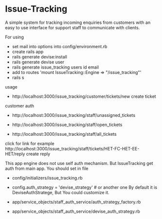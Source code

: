 # Issue-Tracking
A simple system for tracking incoming enquiries from customers with an easy to use interface for support staff to  communicate with clients.


For using

* set mail into options into config/environment.rb
* create rails app
* rails generate devise:install
* rails generate devise user
* rails generate issue_tracking users id email
* add to routes 'mount IssueTracking::Engine => "/issue_tracking"'
* rails s

usage

* http://localhost:3000/issue_tracking/customer/tickets/new
create ticket


customer auth

* http://localhost:3000/issue_tracking/staff/unassigned_tickets

* http://localhost:3000/issue_tracking/staff/open_tickets

* http://localhost:3000/issue_tracking/staff/all_tickets

click for link for example
http://localhost:3000/issue_tracking/staff/tickets/HET-FC-HET-EE-HET/reply
create reply

This app engine does not use self auth mechanism.
But IssueTracking get auth from main app. You should set in file

* config/initializers/issue_tracking.rb

* config.auth_strategy = 'devise_strategy' # or another one
By default it is DeviseAuthStratege,
But You could customize it.

* app/service_objects/staff_auth_service/auth_strategy_factory.rb

* app/service_objects/staff_auth_service/devise_auth_strategy.rb
